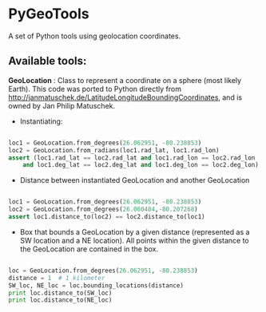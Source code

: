 PyGeoTools
==========

A set of Python tools using geolocation coordinates.

Available tools:
----------

<b>GeoLocation</b> : Class to represent a coordinate on a sphere (most likely Earth). This code was ported to Python directly from http://janmatuschek.de/LatitudeLongitudeBoundingCoordinates, and is owned by Jan Philip Matuschek.

* Instantiating:

```python

loc1 = GeoLocation.from_degrees(26.062951, -80.238853)
loc2 = GeoLocation.from_radians(loc1.rad_lat, loc1.rad_lon)
assert (loc1.rad_lat == loc2.rad_lat and loc1.rad_lon == loc2.rad_lon 
	and loc1.deg_lat == loc2.deg_lat and loc1.deg_lon == loc2.deg_lon)
```

* Distance between instantiated GeoLocation and another GeoLocation

```python

loc1 = GeoLocation.from_degrees(26.062951, -80.238853)
loc2 = GeoLocation.from_degrees(26.060484,-80.207268)
assert loc1.distance_to(loc2) == loc2.distance_to(loc1)
```

* Box that bounds a GeoLocation by a given distance (represented as a SW location and a NE location). All points within the given distance to the GeoLocation are contained in the box.

```python

loc = GeoLocation.from_degrees(26.062951, -80.238853)
distance = 1  # 1 kilometer
SW_loc, NE_loc = loc.bounding_locations(distance)
print loc.distance_to(SW_loc)
print loc.distance_to(NE_loc)
```